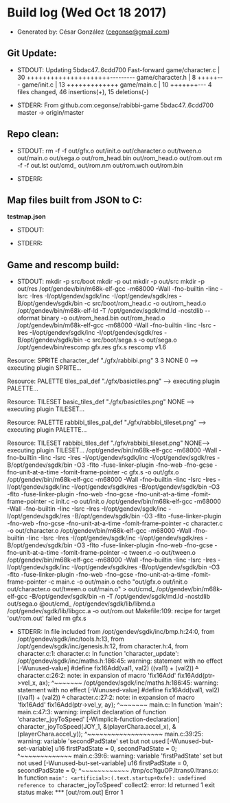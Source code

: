 # Build log (Wed Oct 18 2017)

* Generated by: César González (cegonse@gmail.com)

## Git Update:

* STDOUT:
Updating 5bdac47..6cdd700
Fast-forward
 game/character.c | 30 +++++++++++++++++++++---------
 game/character.h |  8 +++++---
 game/init.c      | 13 +++++++++++++
 game/main.c      | 10 +++++++---
 4 files changed, 46 insertions(+), 15 deletions(-)

* STDERR:
From github.com:cegonse/rabibbi-game
   5bdac47..6cdd700  master     -> origin/master

## Repo clean:

* STDOUT:
rm -f  -f out/gfx.o out/init.o out/character.o out/tween.o out/main.o out/sega.o out/rom_head.bin out/rom_head.o out/rom.out
rm -f  -f out.lst out/cmd_ out/rom.nm out/rom.wch out/rom.bin

* STDERR:

## Map files built from JSON to C:

**testmap.json**

* STDOUT:

* STDERR:

## Game and rescomp build:

* STDOUT:
mkdir -p src/boot
mkdir -p out
mkdir -p out/src
mkdir -p out/res
/opt/gendev/bin/m68k-elf-gcc  -m68000 -Wall -fno-builtin -Iinc -Isrc -Ires -I/opt/gendev/sgdk/inc -I/opt/gendev/sgdk/res -B/opt/gendev/sgdk/bin -c src/boot/rom_head.c -o out/rom_head.o
/opt/gendev/bin/m68k-elf-ld -T /opt/gendev/sgdk/md.ld -nostdlib --oformat binary -o out/rom_head.bin out/rom_head.o
/opt/gendev/bin/m68k-elf-gcc  -m68000 -Wall -fno-builtin -Iinc -Isrc -Ires -I/opt/gendev/sgdk/inc -I/opt/gendev/sgdk/res -B/opt/gendev/sgdk/bin -c src/boot/sega.s -o out/sega.o
/opt/gendev/bin/rescomp gfx.res gfx.s
rescomp v1.6

Resource: SPRITE character_def "./gfx/rabbibi.png" 3 3 NONE 0
--> executing plugin SPRITE...

Resource: PALETTE tiles_pal_def "./gfx/basictiles.png"
--> executing plugin PALETTE...

Resource: TILESET basic_tiles_def "./gfx/basictiles.png" NONE
--> executing plugin TILESET...

Resource: PALETTE rabbibi_tiles_pal_def "./gfx/rabbibi_tileset.png"
--> executing plugin PALETTE...

Resource: TILESET rabbibi_tiles_def "./gfx/rabbibi_tileset.png" NONE--> executing plugin TILESET...
/opt/gendev/bin/m68k-elf-gcc  -m68000 -Wall -fno-builtin -Iinc -Isrc -Ires -I/opt/gendev/sgdk/inc -I/opt/gendev/sgdk/res -B/opt/gendev/sgdk/bin -O3 -flto -fuse-linker-plugin -fno-web -fno-gcse -fno-unit-at-a-time -fomit-frame-pointer -c gfx.s -o out/gfx.o
/opt/gendev/bin/m68k-elf-gcc  -m68000 -Wall -fno-builtin -Iinc -Isrc -Ires -I/opt/gendev/sgdk/inc -I/opt/gendev/sgdk/res -B/opt/gendev/sgdk/bin -O3 -flto -fuse-linker-plugin -fno-web -fno-gcse -fno-unit-at-a-time -fomit-frame-pointer -c init.c -o out/init.o
/opt/gendev/bin/m68k-elf-gcc  -m68000 -Wall -fno-builtin -Iinc -Isrc -Ires -I/opt/gendev/sgdk/inc -I/opt/gendev/sgdk/res -B/opt/gendev/sgdk/bin -O3 -flto -fuse-linker-plugin -fno-web -fno-gcse -fno-unit-at-a-time -fomit-frame-pointer -c character.c -o out/character.o
/opt/gendev/bin/m68k-elf-gcc  -m68000 -Wall -fno-builtin -Iinc -Isrc -Ires -I/opt/gendev/sgdk/inc -I/opt/gendev/sgdk/res -B/opt/gendev/sgdk/bin -O3 -flto -fuse-linker-plugin -fno-web -fno-gcse -fno-unit-at-a-time -fomit-frame-pointer -c tween.c -o out/tween.o
/opt/gendev/bin/m68k-elf-gcc  -m68000 -Wall -fno-builtin -Iinc -Isrc -Ires -I/opt/gendev/sgdk/inc -I/opt/gendev/sgdk/res -B/opt/gendev/sgdk/bin -O3 -flto -fuse-linker-plugin -fno-web -fno-gcse -fno-unit-at-a-time -fomit-frame-pointer -c main.c -o out/main.o
echo "out/gfx.o out/init.o out/character.o out/tween.o out/main.o" > out/cmd_
/opt/gendev/bin/m68k-elf-gcc  -B/opt/gendev/sgdk/bin -n -T /opt/gendev/sgdk/md.ld -nostdlib out/sega.o @out/cmd_ /opt/gendev/sgdk/lib/libmd.a /opt/gendev/sgdk/lib/libgcc.a -o out/rom.out
Makefile:109: recipe for target 'out/rom.out' failed
rm gfx.s

* STDERR:
In file included from /opt/gendev/sgdk/inc/bmp.h:24:0,
                 from /opt/gendev/sgdk/inc/tools.h:13,
                 from /opt/gendev/sgdk/inc/genesis.h:12,
                 from character.h:4,
                 from character.c:1:
character.c: In function 'character_update':
/opt/gendev/sgdk/inc/maths.h:186:45: warning: statement with no effect [-Wunused-value]
 #define fix16Add(val1, val2)        ((val1) + (val2))
                                     ~~~~~~~~^~~~~~~~~
character.c:26:2: note: in expansion of macro 'fix16Add'
  fix16Add(ptr->vel_x, ax);
  ^~~~~~~~
/opt/gendev/sgdk/inc/maths.h:186:45: warning: statement with no effect [-Wunused-value]
 #define fix16Add(val1, val2)        ((val1) + (val2))
                                     ~~~~~~~~^~~~~~~~~
character.c:27:2: note: in expansion of macro 'fix16Add'
  fix16Add(ptr->vel_y, ay);
  ^~~~~~~~
main.c: In function 'main':
main.c:47:3: warning: implicit declaration of function 'character_joyToSpeed' [-Wimplicit-function-declaration]
   character_joyToSpeed(JOY_1, &(playerChara.accel_x), &(playerChara.accel_y));
   ^~~~~~~~~~~~~~~~~~~~
main.c:39:25: warning: variable 'secondPadState' set but not used [-Wunused-but-set-variable]
  u16 firstPadState = 0, secondPadState = 0;
                         ^~~~~~~~~~~~~~
main.c:39:6: warning: variable 'firstPadState' set but not used [-Wunused-but-set-variable]
  u16 firstPadState = 0, secondPadState = 0;
      ^~~~~~~~~~~~~
/tmp/cc1tguOP.ltrans0.ltrans.o: In function `main':
<artificial>:(.text.startup+0xfe): undefined reference to `character_joyToSpeed'
collect2: error: ld returned 1 exit status
make: *** [out/rom.out] Error 1

